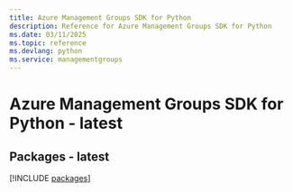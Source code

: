 ```yaml
---
title: Azure Management Groups SDK for Python
description: Reference for Azure Management Groups SDK for Python
ms.date: 03/11/2025
ms.topic: reference
ms.devlang: python
ms.service: managementgroups
---
```

# Azure Management Groups SDK for Python - latest
## Packages - latest
[!INCLUDE [packages](management-groups-index.md)]